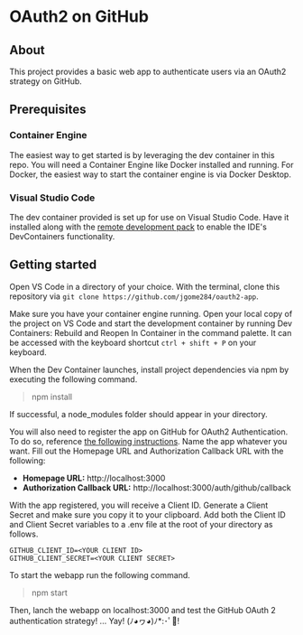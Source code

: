 # OAuth2 on GitHub

## About

This project provides a basic web app to authenticate users via an OAuth2 strategy on GitHub.

## Prerequisites

### Container Engine

The easiest way to get started is by leveraging the dev container in this repo. You will need a Container Engine like Docker installed and running. For Docker, the easiest way to start the container engine is via Docker Desktop.

### Visual Studio Code

The dev container provided is set up for use on Visual Studio Code. Have it installed along with the [remote development pack](https://marketplace.visualstudio.com/items?itemName=ms-vscode-remote.vscode-remote-extensionpack) to enable the IDE's DevContainers functionality.

## Getting started

Open VS Code in a directory of your choice. With the terminal, clone this repository via `git clone https://github.com/jgome284/oauth2-app`.

Make sure you have your container engine running. Open your local copy of the project on VS Code and start the development container by running Dev Containers: Rebuild and Reopen In Container in the command palette. It can be accessed with the keyboard shortcut `ctrl + shift + P` on your keyboard.

When the Dev Container launches, install project dependencies via npm by executing the following command.

> npm install

If successful, a node_modules folder should appear in your directory. 

You will also need to register the app on GitHub for OAuth2 Authentication. To do so, reference [the following instructions](https://docs.github.com/en/apps/oauth-apps/building-oauth-apps/creating-an-oauth-app). Name the app whatever you want. Fill out the Homepage URL and Authorization Callback URL with the following: 

- **Homepage URL:** http://localhost:3000
- **Authorization Callback URL:** http://localhost:3000/auth/github/callback

With the app registered, you will receive a Client ID. Generate a Client Secret and make sure you copy it to your clipboard. Add both the Client ID and Client Secret variables to a .env file at the root of your directory as follows.

```.env
GITHUB_CLIENT_ID=<YOUR CLIENT ID>
GITHUB_CLIENT_SECRET=<YOUR CLIENT SECRET>
```

To start the webapp run the following command.

> npm start

Then, lanch the webapp on localhost:3000 and test the GitHub OAuth 2 authentication strategy! ... Yay! (ﾉ◕ヮ◕)ﾉ*:･ﾟ🎊!
